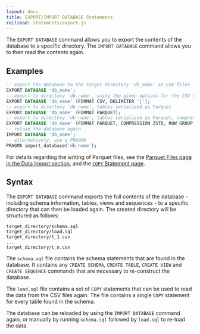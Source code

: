 ```yaml
---
layout: docu
title: EXPORT/IMPORT DATABASE Statements
railroad: statements/export.js
---
```


The `EXPORT DATABASE` command allows you to export the contents of the database to a specific directory. The `IMPORT DATABASE` command allows you to then read the contents again.

## Examples

```sql
-- export the database to the target directory 'db_name' as CSV files
EXPORT DATABASE 'db_name';
-- export to directory 'db_name', using the given options for the CSV serialization
EXPORT DATABASE 'db_name' (FORMAT CSV, DELIMITER '|');
-- export to directory 'db_name', tables serialized as Parquet
EXPORT DATABASE 'db_name' (FORMAT PARQUET);
-- export to directory 'db_name', tables serialized as Parquet, compressed with ZSTD, with a row_group_size of 100000
EXPORT DATABASE 'db_name' (FORMAT PARQUET, COMPRESSION ZSTD, ROW_GROUP_SIZE 100000);
-- reload the database again
IMPORT DATABASE 'db_name';
-- alternatively, use a PRAGMA
PRAGMA import_database('db_name');
```

For details regarding the writing of Parquet files, see the [Parquet Files page in the Data Import section](../../data/parquet/overview#writing-to-parquet-files), and the [`COPY` Statement page](copy).

## Syntax

<div id="rrdiagram"></div>

The `EXPORT DATABASE` command exports the full contents of the database - including schema information, tables, views and sequences - to a specific directory that can then be loaded again. The created directory will be structured as follows:

```text
target_directory/schema.sql
target_directory/load.sql
target_directory/t_1.csv
...
target_directory/t_n.csv
```

The `schema.sql` file contains the schema statements that are found in the database. It contains any `CREATE SCHEMA`, `CREATE TABLE`, `CREATE VIEW` and `CREATE SEQUENCE` commands that are necessary to re-construct the database.

The `load.sql` file contains a set of `COPY` statements that can be used to read the data from the CSV files again. The file contains a single `COPY` statement for every table found in the schema.

The database can be reloaded by using the `IMPORT DATABASE` command again, or manually by running `schema.sql` followed by `load.sql` to re-load the data.
